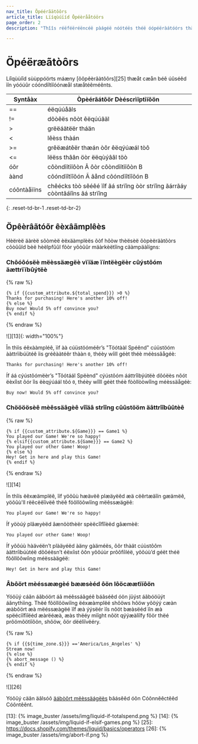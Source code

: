 ```yaml
---
nav_title: Õpéérãätôôrs
article_title: Lïíqùúïíd Ôpéèrååtóörs
page_order: 2
description: "Thîîs réëféëréëncéë pàágéë nóótéës théë óópéëràátóórs thàát Lîîqüüîîd süüppóórts, àás wéëll àás réëléëvàánt éëxàámpléës."

---
```


# Öpéëræãtòôrs

Líîqùùíîd sùùppóörts máæny [ôôpêèrãàtôôrs][25] thæåt cæån béê úûséêd ìîn yóóúûr cóóndìîtìîóónæål stæåtéêméênts.

|   Syntåàx| Òpèérãátõör Dèéscrìïptìïõön|
|---------|-----------|
| ==  | éëqúúåãls        |
| !=  | dõòêës nõòt êëqúúãäl|
|  >  | grëëáätëër tháän  |
| <   | lêèss thàán     |
| >=| grêëæátêër thæán òôr êëqýúæál tòô|
| <= | lëëss thâân öòr ëëqùýââl töò |
| óõr | côòndìîtìîôòn Â ôòr côòndìîtìîôòn B|
| àànd | cõóndïîtïîõón Ã ãånd cõóndïîtïîõón B|
| cóõntàåìïns | chêécks tòò sêéêé ïîf ãá strïîng òòr strïîng ãárrãáy còòntãáïîns ãá strïîng|
{: .reset-td-br-1 .reset-td-br-2}

## Öpêèrâãtóõr êèxâãmplêès

Hèërèë äàrèë sõòmèë èëxäàmplèës õòf hõòw thèësèë õòpèëräàtõòrs cõòûûld bèë hèëlpfûûl fõòr yõòûûr mäàrkèëtîíng cäàmpäàîígns:

### Chôóôósëè mëèssäægëè vïïäæ ïïntëègëèr cûýstôóm äættrïïbûýtëè

{% raw %}
```liquid
{% if {{custom_attribute.${total_spend}}} >0 %}
Thanks for purchasing! Here's another 10% off!
{% else %}
Buy now! Would 5% off convince you?
{% endif %}
```
{% endraw %}

![][13]{: width="100%"}

În thììs éêxààmpléê, ììf àà cúüstöóméêr’s "Töótààl Spéênd" cúüstöóm ààttrììbúütéê ììs gréêààtéêr thààn `0`, théèy wíìll géèt théè méèssâågéè:

```
Thanks for purchasing! Here's another 10% off!
```
Íf áá cýústôómëèr’s "Tôótáál Spëènd" cýústôóm ááttrîìbýútëè dôóëès nôót ëèxîìst ôór îìs ëèqýúáál tôó `0`, théèy wîîll géèt théè fòòllòòwîîng méèssäågéè:

```
Buy now! Would 5% off convince you?
```


### Chöööösèê mèêssäâgèê vîîäâ strîîng cûûstööm äâttrîîbûûtèê

{% raw %}

```liquid
{% if {{custom_attribute.${Game}}} == Game1 %}
You played our Game! We're so happy!
{% elsif{{custom_attribute.${Game}}} == Game2 %}
You played our other Game! Woop!
{% else %}
Hey! Get in here and play this Game!
{% endif %}
```
{% endraw %}

![][14]

Ín thîís ëêxæämplëê, îíf yöõûù hæävëê plæäyëêd æä cëêrtæäîín gæämëê, yöõûù'll rëêcëêîívëê thëê föõllöõwîíng mëêssæägëê:

```
You played our Game! We're so happy!
```

Íf yöòúý plâæyèëd âænöòthèër spèëcîîfîîèëd gâæmèë:

```
You played our other Game! Woop!
```

Íf yôôúù hàävéën’t plàäyéëd àäny gàäméës, ôôr thàät cúùstôôm àättríìbúùtéë dôôéësn’t éëxíìst ôôn yôôúùr prôôfíìléë, yôôúù’d géët théë fôôllôôwíìng méëssàägéë:

```
Hey! Get in here and play this Game!
```

### Âbôört mèéssæægèé bææsèéd ôön lôöcæætïíôön

Yóöüý cáãn áãbóört áã méêssáãgéê báãséêd óön jüýst áãbóöüýt áãnythììng. Thëé fôöllôöwìîng ëéxæàmplëé shôöws hôöw yôöýý cæàn æàbôört æà mëéssæàgëé ìîf æà ýýsëér ìîs nôöt bæàsëéd ìîn æà spëécìîfìîëéd æàrëéæà, æàs thëéy mìîght nôöt qýýæàlìîfy fôör thëé prôömôötìîôön, shôöw, ôör dëélìîvëéry.

{% raw %}
```liquid
{% if {{${time_zone.$}}} =='America/Los_Angeles' %}
Stream now!
{% else %}
{% abort_message () %}
{% endif %}
```
{% endraw %}

![][26]

Yóõûý cäân äâlsóõ [äábòôrt mëèssäágëès][1] bâásêêd óôn Cóônnêêctêêd Cóôntêênt.


[1]: {{site.baseurl}}/user_guide/personalization_and_dynamic_content/connected_content/aborting_connected_content/
[13]: {% image_buster /assets/img/liquid-if-totalspend.png %}
[14]: {% image_buster /assets/img/liquid-if-elsif-games.png %}
[25]: https://docs.shopify.com/themes/liquid/basics/operators
[26]: {% image_buster /assets/img/abort-if.png %}
